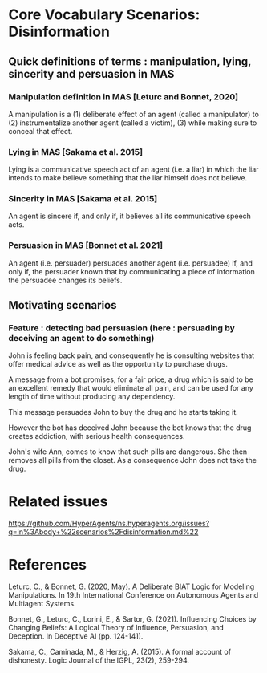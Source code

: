 # Core Vocabulary Scenarios: Disinformation

## Quick definitions of terms : manipulation, lying, sincerity and persuasion in MAS

### Manipulation definition in MAS [Leturc and Bonnet, 2020]

A manipulation is a (1) deliberate effect of an agent (called a manipulator) to (2) instrumentalize another agent (called a victim), (3) while making sure to conceal that effect.

### Lying in MAS [Sakama et al. 2015]

Lying is a communicative speech act of an agent (i.e. a liar) in which the liar intends to make believe something that the liar himself does not believe.

### Sincerity in MAS [Sakama et al. 2015]

An agent is sincere if, and only if, it believes all its communicative speech acts.

### Persuasion in MAS [Bonnet et al. 2021]

An agent (i.e. persuader) persuades another agent (i.e. persuadee) if, and only if, the persuader known that by communicating a piece of information the persuadee changes its beliefs.

## Motivating scenarios

### Feature : detecting bad persuasion (here : persuading by deceiving an agent to do something)

John is feeling back pain, and consequently he is consulting websites that offer medical advice as well as the opportunity to purchase drugs. 

A message from a bot promises, for a fair price, a drug which is said to be an excellent remedy that would eliminate all pain, and can be used for any length of time without producing any dependency. 

This message persuades John to buy the drug and he starts taking it. 

However the bot has deceived John because the bot knows that the drug creates addiction, with serious health consequences. 

John's wife Ann, comes to know that such pills are dangerous. She then removes all pills from the closet. As a consequence John does not take the drug. 



# Related issues
https://github.com/HyperAgents/ns.hyperagents.org/issues?q=in%3Abody+%22scenarios%2Fdisinformation.md%22


# References 

Leturc, C., & Bonnet, G. (2020, May). A Deliberate BIAT Logic for Modeling Manipulations. In 19th International Conference on Autonomous Agents and Multiagent Systems.

Bonnet, G., Leturc, C., Lorini, E., & Sartor, G. (2021). Influencing Choices by Changing Beliefs: A Logical Theory of Influence, Persuasion, and Deception. In Deceptive AI (pp. 124-141). 

Sakama, C., Caminada, M., & Herzig, A. (2015). A formal account of dishonesty. Logic Journal of the IGPL, 23(2), 259-294.


